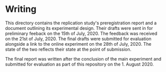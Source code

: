 # Writing 
This directory contains the replication study's preregistration report
and a document outlining its experimental design. Their
drafts were sent in for preliminary feeback on the 15th of July, 2020. The
feedback was received on the 21st of July, 2020. The final drafts were
submitted for evaluation alongside a link to the online experiment on
the 28th of July, 2020. The state of the two reflects their state at the
point of submission.

The final report was written after the conclusion of the main experiment
and submitted for evaluation as part of this repository on the 1. August 2020.
